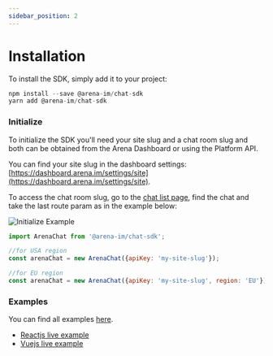 ```yaml
---
sidebar_position: 2
---
```


# Installation

To install the SDK, simply add it to your project:

```js
npm install --save @arena-im/chat-sdk
yarn add @arena-im/chat-sdk
```

### Initialize

To initialize the SDK you'll need your site slug and a chat room slug and both can be obtained from the Arena Dashboard or using the Platform API.

You can find your site slug in the dashboard settings: [https://dashboard.arena.im/settings/site](https://dashboard.arena.im/settings/site).

To access the chat room slug, go to the [chat list page](https://dashboard.arena.im/chatlist), find the chat and take the last route param as in the example below:

![Initialize Example](/img/initialize-example.png "Initialize Example")

```js
import ArenaChat from '@arena-im/chat-sdk';

//for USA region
const arenaChat = new ArenaChat({apiKey: 'my-site-slug'});

//for EU region
const arenaChat = new ArenaChat({apiKey: 'my-site-slug', region: 'EU'});
```

### Examples

You can find all examples [here](https://github.com/stationfy/arena-chat-sdk/tree/master/packages/sdk/examples).

- [Reactjs live example](https://codesandbox.io/s/distracted-yalow-nm0d7)
- [Vuejs live example](https://codesandbox.io/s/magical-jennings-seqr5)

